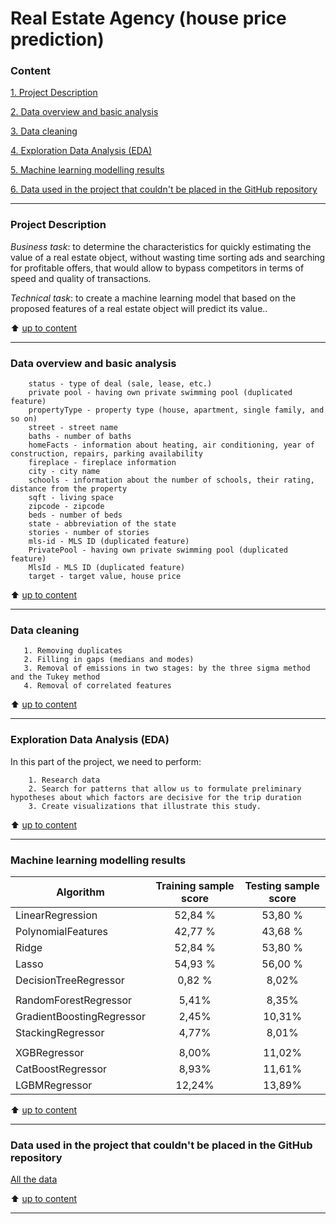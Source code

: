 # Real Estate Agency (house price prediction) 

### Content
[1. Project Description](https://github.com/IgorAbalakin/Real_Estate_Agency/blob/main/README.md#Project-Description) 

[2. Data overview and basic analysis](https://github.com/IgorAbalakin/Real_Estate_Agency/blob/main/README.md#Data-overview-and-basic-analysis) 

[3. Data cleaning](https://github.com/IgorAbalakin/Real_Estate_Agency/blob/main/README.md#Data-cleaning) 

[4. Exploration Data Analysis (EDA)](https://github.com/IgorAbalakin/Real_Estate_Agency/blob/main/README.md#Exploration-Data-Analysis-EDA) 

[5. Machine learning modelling results](https://github.com/IgorAbalakin/Real_Estate_Agency/blob/main/README.md#Machine-learning-modelling-results) 

[6. Data used in the project that couldn't be placed in the GitHub repository](https://github.com/IgorAbalakin/Real_Estate_Agency/blob/main/README.md#Data-used-in-the-project-that-couldnt-be-placed-in-the-GitHub-repository) 
 
____
### Project Description 

*Business task*: to determine the characteristics for quickly estimating the value of a real estate object, without wasting time sorting ads and searching for profitable offers, that would allow to bypass competitors in terms of speed and quality of transactions.

*Technical task*: to create a machine learning model that based on the proposed features of a real estate object will predict its value..
 
:arrow_up: [up to content](https://github.com/IgorAbalakin/Real_Estate_Agency/blob/main/README.md#Content)

 ____
### Data overview and basic analysis

        status - type of deal (sale, lease, etc.)
        private pool - having own private swimming pool (duplicated feature)
        propertyType - property type (house, apartment, single family, and so on) 
        street - street name
        baths - number of baths
        homeFacts - information about heating, air conditioning, year of construction, repairs, parking availability
        fireplace - fireplace information
        city - city name
        schools - information about the number of schools, their rating, distance from the property
        sqft - living space
        zipcode - zipcode
        beds - number of beds
        state - abbreviation of the state
        stories - number of stories  
        mls-id - MLS ID (duplicated feature)     
        PrivatePool - having own private swimming pool (duplicated feature)  
        MlsId - MLS ID (duplicated feature)          
        target - target value, house price


:arrow_up: [up to content](https://github.com/IgorAbalakin/Real_Estate_Agency/blob/main/README.md#Content)

____
### Data cleaning

       1. Removing duplicates
       2. Filling in gaps (medians and modes)
       3. Removal of emissions in two stages: by the three sigma method and the Tukey method
       4. Removal of correlated features

:arrow_up: [up to content](https://github.com/IgorAbalakin/Real_Estate_Agency/blob/main/README.md#Content)

 ____
### Exploration Data Analysis (EDA)

In this part of the project, we need to perform:

        1. Research data
        2. Search for patterns that allow us to formulate preliminary hypotheses about which factors are decisive for the trip duration
        3. Create visualizations that illustrate this study.

:arrow_up: [up to content](https://github.com/IgorAbalakin/Real_Estate_Agency/blob/main/README.md#Content)
 
____
### Machine learning modelling results


| Algorithm        | Training sample score          | Testing sample score  |
| ---------------- |:----------------------:| :-----:|
|  LinearRegression | 52,84 % | 53,80 % |
|  PolynomialFeatures | 42,77 %    |   43,68 % |
|  Ridge | 52,84 %    |   53,80 % |
|  Lasso | 54,93 %    |   56,00 % |
|  DecisionTreeRegressor    | 0,82 %     |   8,02% |
|       |      |     |
|  RandomForestRegressor    | 5,41%      |   8,35% |
|  GradientBoostingRegressor| 2,45%      |   10,31% |
|  StackingRegressor    | 4,77%      |   8,01% | 
|       |      |     |
|  XGBRegressor    | 8,00%      |   11,02% | 
|  CatBoostRegressor    | 8,93%     |   11,61% | 
|  LGBMRegressor    | 12,24%      |   13,89% | 

:arrow_up: [up to content](https://github.com/IgorAbalakin/Real_Estate_Agency/blob/main/README.md#Content)
  ____
  
### Data used in the project that couldn't be placed in the GitHub repository

[All the data](https://drive.google.com/uc?id=11-ZNNIdcQ7TbT8Y0nsQ3Q0eiYQP__NIW&export=download)

:arrow_up: [up to content](https://github.com/IgorAbalakin/Real_Estate_Agency/blob/main/README.md#Content)
  ____
